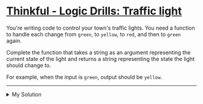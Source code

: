 # [Thinkful - Logic Drills: Traffic light](https://www.codewars.com/kata/58649884a1659ed6cb000072)

You're writing code to control your town's traffic lights. You need a function to handle each change from `green`, to
`yellow`, to `red`, and then to `green` again.

Complete the function that takes a string as an argument representing the current state of the light and returns a
string representing the state the light should change to.

For example, when the input is `green`, output should be `yellow`.

---

<details><summary>My Solution</summary>

```js
function updateLight(current) {
  const lights = ["green", "yellow", "red"];
  const currentIndex = lights.indexOf(current);
  const nextIndex = (currentIndex + 1) % lights.length;

  return lights[nextIndex];
}
```

</details>

